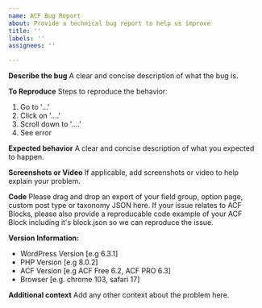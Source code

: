 ```yaml
---
name: ACF Bug Report
about: Provide a technical bug report to help us improve
title: ''
labels: ''
assignees: ''

---
```


<!--
The ACF Team only accept technical bug reports via Github Issues
If you need support debugging a problem please contact support@advancedcustomfields.com
If you've got a feature request or suggestion for ACF, please submit it at https://www.advancedcustomfields.com/feedback/
If you need help or advice using or implementing something with ACF, try the ACF support forum at https://support.advancedcustomfields.com
-->

**Describe the bug**
A clear and concise description of what the bug is.

**To Reproduce**
Steps to reproduce the behavior:
1. Go to '...'
2. Click on '....'
3. Scroll down to '....'
4. See error

**Expected behavior**
A clear and concise description of what you expected to happen.

**Screenshots or Video**
If applicable, add screenshots or video to help explain your problem.

**Code**
Please drag and drop an export of your field group, option page, custom post type or taxonomy JSON here.
If your issue relates to ACF Blocks, please also provide a reproducable code example of your ACF Block including it's block.json so we can reproduce the issue.

**Version Information:**
 - WordPress Version [e.g 6.3.1]
 - PHP Version [e.g 8.0.2]
 - ACF Version [e.g ACF Free 6.2, ACF PRO 6.3]
 - Browser [e.g. chrome 103, safari 17]

**Additional context**
Add any other context about the problem here.
